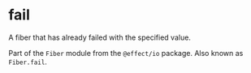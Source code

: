 # fail

A fiber that has already failed with the specified value.

Part of the `Fiber` module from the `@effect/io` package. Also known as `Fiber.fail`.
